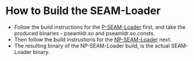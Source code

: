 # How to Build the SEAM-Loader

-   Follow the build instructions for the [P-SEAM-Loader](./p-seam-loader/BUILD.md) first, and take the produced binaries - pseamldr.so and pseamldr.so.consts.
-   Then follow the build instrustions for the [NP-SEAM-Loader](./np-seam-loader/BUILD.md) next.
-   The resulting binary of the NP-SEAM-Loader build, is the actual SEAM-Loader binary.
